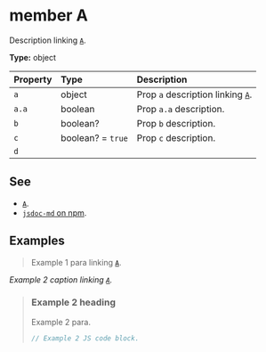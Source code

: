 # member A

Description linking [`A`](#member-a).

**Type:** object

| Property | Type              | Description                                    |
| :------- | :---------------- | :--------------------------------------------- |
| `a`      | object            | Prop `a` description linking [`A`](#member-a). |
| `a.a`    | boolean           | Prop `a.a` description.                        |
| `b`      | boolean?          | Prop `b` description.                          |
| `c`      | boolean? = `true` | Prop `c` description.                          |
| `d`      |                   |                                                |

## See

- [`A`](#member-a).
- [`jsdoc-md` on npm](https://npm.im/jsdoc-md).

## Examples

> Example 1 para linking [`A`](#member-a).

_Example 2 caption linking [`A`](#member-a)._

> ### Example 2 heading
>
> Example 2 para.
>
> ```js
> // Example 2 JS code block.
> ```
